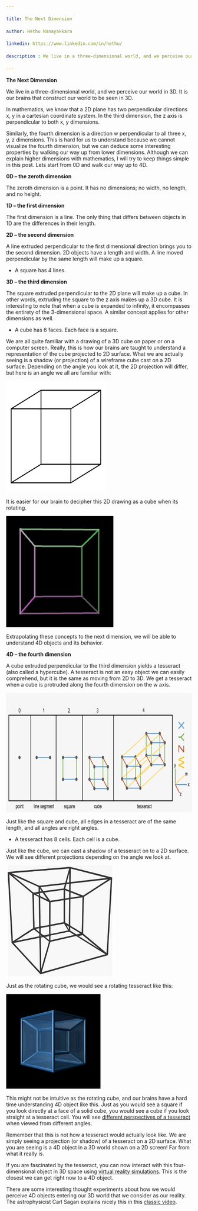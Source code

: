 ```yaml
---

title: The Next Dimension

author: Hethu Nanayakkara

linkedin: https://www.linkedin.com/in/hethu/

description : We live in a three-dimensional world, and we perceive our world in 3D. It is our brains that construct our world to be seen in 3D. In mathematics, we know that a 2D plane has two perpendicular directions x, y in a cartesian coordinate system.  In the third dimension, the z axis is perpendicular to both x, y dimensions. Similarly, the fourth dimension is a direction w perpendicular to all three x, y, z dimensions. This is hard for us to understand because we cannot visualize the fourth dimension, but we can deduce some interesting properties by walking our way up from lower dimensions. Although we can explain higher dimensions with mathematics, I will try to keep things simple in this post. 

---
```


**The Next Dimension**

We live in a three-dimensional world, and we perceive our world in 3D. It is our brains that construct our world to be seen in 3D. 

In mathematics, we know that a 2D plane has two perpendicular directions x, y in a cartesian coordinate system.  In the third dimension, the z axis is perpendicular to both x, y dimensions.

Similarly, the fourth dimension is a direction w perpendicular to all three x, y, z dimensions.  This is hard for us to understand because we cannot visualize the fourth dimension, but we can deduce some interesting properties by walking our way up from lower dimensions. Although we can explain higher dimensions with mathematics, I will try to keep things simple in this post. 
Lets start from 0D and walk our way up to 4D.

**0D – the zeroth dimension**

The zeroth dimension is a point. It has no dimensions; no width, no length, and no height.  

**1D – the first dimension**

The first dimension is a line.  The only thing that differs between objects in 1D are the differences in their length.

**2D – the second dimension**

A line extruded perpendicular to the first dimensional direction brings you to the second dimension. 2D objects have a length and width. A line moved perpendicular by the same length will make up a square. 

* A square has 4 lines.

**3D – the third dimension** 

The square extruded perpendicular to the 2D plane will make up a cube. In other words, extruding the square to the z axis makes up a 3D cube. 
It is interesting to note that when a cube is expanded to infinity, it encompasses the entirety of the 3-dimensional space. A similar concept applies for other dimensions as well.

* A cube has 6 faces. Each face is a square.

We are all quite familiar with a drawing of a 3D cube on paper or on a computer screen. Really, this is how our brains are taught to understand a representation of the cube projected to 2D surface. What we are actually seeing is a shadow (or projection) of a wireframe cube cast on a 2D surface. Depending on the angle you look at it, the 2D projection will differ, but here is an angle we all are familiar with:

<img src="/img/hn_1_2021_10_07.png" height="300" width="270" />

 It is easier for our brain to decipher this 2D drawing as a cube when its rotating.

<img src="/img/hn_2_2021_10_07.gif" height="300" width="291" />

Extrapolating these concepts to the next dimension, we will be able to understand 4D objects and its behavior.

**4D – the fourth dimension**

A cube extruded perpendicular to the third dimension yields a tesseract (also called a hypercube). A tesseract is not an easy object we can easily comprehend, but it is the same as moving from 2D to 3D. We get a tesseract when a cube is protruded along the fourth dimension on the w axis.  

<img src="/img/hn_3_2021_10_07.png" height="322" width="820" />

Just like the square and cube, all edges in a tesseract are of the same length, and all angles are right angles.

* A tesseract has 8 cells. Each cell is a cube.

Just like the cube, we can cast a shadow of a tesseract on to a 2D surface. We will see different projections depending on the angle we look at.

<img src="/img/hn_4_2021_10_07.jpg" height="300" width="293" />

Just as the rotating cube, we would see a rotating tesseract like this:

<img src="/img/hn_5_2021_10_07.gif" height="256" width="256" />

This might not be intuitive as the rotating cube, and our brains have a hard time understanding 4D object like this. Just as you would see a square if you look directly at a face of a solid cube, you would see a cube if you look straight at a tesseract cell.  You will see [different perspectives of a tesseract](https://youtu.be/BjvdrhK8yws) when viewed from different angles.  

Remember that this is not how a tesseract would actually look like. We are simply seeing a projection (or shadow) of a tesseract on a 2D surface.  What you are seeing is a 4D object in a 3D world shown on a 2D screen! Far from what it really is.

If you are fascinated by the tesseract, you can now interact with this four-dimensional object in 3D space using [virtual reality simulations](https://youtu.be/S-yRYmdsnGs?t=130).  This is the closest we can get right now to a 4D object.

There are some interesting thought experiments about how we would perceive 4D objects entering our 3D world that we consider as our reality. The astrophysicist Carl Sagan explains nicely this in this [classic video](https://youtu.be/N0WjV6MmCyM).
